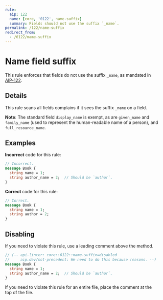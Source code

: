 ```yaml
---
rule:
  aip: 122
  name: [core, '0122', name-suffix]
  summary: Fields should not use the suffix `_name`.
permalink: /122/name-suffix
redirect_from:
  - /0122/name-suffix
---
```


# Name field suffix

This rule enforces that fields do not use the suffix `_name`, as mandated in
[AIP-122][].

## Details

This rule scans all fields complains if it sees the suffix `_name` on a field.

**Note:** The standard field `display_name` is exempt, as are `given_name` and
`family_name` (used to represent the human-readable name of a person), and
`full_resource_name`.

## Examples

**Incorrect** code for this rule:

```proto
// Incorrect.
message Book {
  string name = 1;
  string author_name = 2;  // Should be `author`.
}
```

**Correct** code for this rule:

```proto
// Correct.
message Book {
  string name = 1;
  string author = 2;
}
```

## Disabling

If you need to violate this rule, use a leading comment above the method.

```proto
// (-- api-linter: core::0122::name-suffix=disabled
//     aip.dev/not-precedent: We need to do this because reasons. --)
message Book {
  string name = 1;
  string author_name = 2;  // Should be `author`.
}
```

If you need to violate this rule for an entire file, place the comment at the
top of the file.

[aip-122]: http://aip.dev/122
[aip.dev/not-precedent]: https://aip.dev/not-precedent
